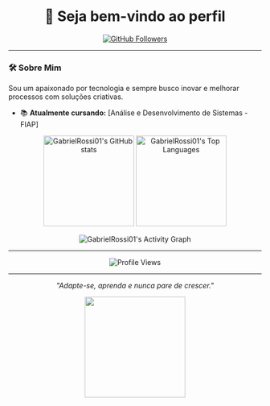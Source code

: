 <h1 align="center">👋 Seja bem-vindo ao perfil </h1>

<p align="center">
  <a href="https://github.com/GabrielRossi01">
    <img src="https://img.shields.io/github/followers/GabrielRossi01?label=Follow&style=social" alt="GitHub Followers"
  </a>
  </a>
</p>

---

### 🛠️ Sobre Mim

Sou um apaixonado por tecnologia e sempre busco inovar e melhorar processos com soluções criativas.

- 📚 **Atualmente cursando:** [Análise e Desenvolvimento de Sistemas - FIAP]


<p align="center">
  <img height="180em" src="https://github-readme-stats.vercel.app/api?username=GabrielRossi01&show_icons=true&hide_border=true&theme=tokyonight" alt="GabrielRossi01's GitHub stats"/>
  <img height="180em" src="https://github-readme-stats.vercel.app/api/top-langs/?username=GabrielRossi01&layout=compact&langs_count=7&theme=tokyonight" alt="GabrielRossi01's Top Languages"/>
</p>


<!--START_SECTION:activity-->
<!--END_SECTION:activity-->


<p align="center">
  <img src="https://github-readme-activity-graph.vercel.app/graph?username=GabrielRossi01&theme=tokyo-night&bg_color=0d1117&color=79fe96&line=79fe96&point=ffffff&area=true" alt="GabrielRossi01's Activity Graph"/>
</p>

---

<p align="center">
  <img src="https://komarev.com/ghpvc/?username=GabrielRossi01&style=flat-square&color=blue" alt="Profile Views">
</p>

---

<p align="center">
  <i>"Adapte-se, aprenda e nunca pare de crescer."</i>
</p>

<p align="center">
  <img src="https://media.giphy.com/media/j2pOGeGYKe2xCCKwfi/giphy.gif" width="200"/>
</p>
